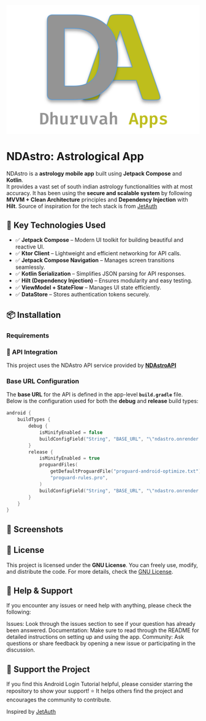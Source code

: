 ![NDAstro](./images/dapps.png)

# NDAstro: Astrological App

NDAstro is a **astrology mobile app** built using **Jetpack Compose** and **Kotlin**.  
It provides a vast set of south indian astrology functionalities with at most accuracy. It has been using the **secure and scalable system** by following **MVVM + Clean Architecture**
principles and **Dependency Injection** with **Hilt**. Source of inspiration for the tech stack is from [JetAuth](https://github.com/probelalkhan/JetAuth)

## 🚀 Key Technologies Used

- ✅ **Jetpack Compose** – Modern UI toolkit for building beautiful and reactive UI.
- ✅ **Ktor Client** – Lightweight and efficient networking for API calls.
- ✅ **Jetpack Compose Navigation** – Manages screen transitions seamlessly.
- ✅ **Kotlin Serialization** – Simplifies JSON parsing for API responses.
- ✅ **Hilt (Dependency Injection)** – Ensures modularity and easy testing.
- ✅ **ViewModel + StateFlow** – Manages UI state efficiently.
- ✅ **DataStore** – Stores authentication tokens securely.

## 📦 Installation

### Requirements

### 🔌 API Integration

This project uses the NDAstro API service provided by **[NDAstroAPI](https://github.com/jaganathanb/ndastro-api)**

### Base URL Configuration

The **base URL** for the API is defined in the app-level **`build.gradle`** file. Below is the
configuration used for both the **debug** and **release** build types:

```kotlin
android {
    buildTypes {
        debug {
            isMinifyEnabled = false
            buildConfigField("String", "BASE_URL", "\"ndastro.onrender.com\"")
        }
        release {
            isMinifyEnabled = true
            proguardFiles(
                getDefaultProguardFile("proguard-android-optimize.txt"),
                "proguard-rules.pro",
            )
            buildConfigField("String", "BASE_URL", "\"ndastro.onrender.com\"")
        }
    }
}
```

## 📸 Screenshots


## 📝 License

This project is licensed under the **GNU License**. You can freely use, modify, and distribute the code. For more details, check the [GNU License](https://opensource.org/licenses/GNU).


## 🤝 Help & Support

If you encounter any issues or need help with anything, please check the following:

Issues: Look through the issues section to see if your question has already been answered.
Documentation: Make sure to read through the README for detailed instructions on setting up and
using the app.
Community: Ask questions or share feedback by opening a new issue or participating in the
discussion.

## 🌟 Support the Project

If you find this Android Login Tutorial helpful, please consider starring the repository to show
your support! ⭐ It helps others find the project and encourages the community to contribute.

Inspired by [JetAuth](https://github.com/probelalkhan/JetAuth)

